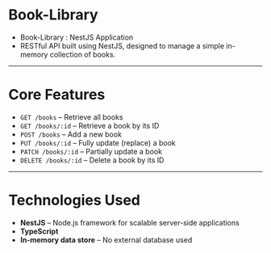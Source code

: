 # Book-Library

- Book-Library : NestJS Application
- RESTful API built using NestJS, designed to manage a simple in-memory collection of books.

---

# Core Features

- `GET /books` – Retrieve all books  
- `GET /books/:id` – Retrieve a book by its ID  
- `POST /books` – Add a new book  
- `PUT /books/:id` – Fully update (replace) a book  
- `PATCH /books/:id` – Partially update a book  
- `DELETE /books/:id` – Delete a book by its ID

---

# Technologies Used

- **NestJS** – Node.js framework for scalable server-side applications  
- **TypeScript**  
- **In-memory data store** – No external database used
